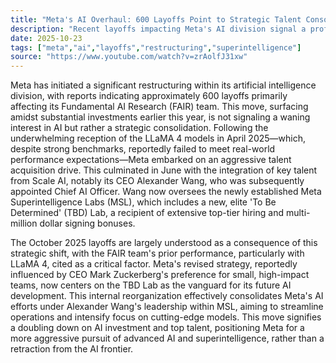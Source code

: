 ```yaml
---
title: "Meta's AI Overhaul: 600 Layoffs Point to Strategic Talent Consolidation, Not Hype Wane"
description: "Recent layoffs impacting Meta's AI division signal a profound strategic shift towards elite talent and future-focused superintelligence labs, rather than a retreat from AI investment. This deep dive unravels the complex restructuring driven by performance outcomes and leadership changes."
date: 2025-10-23
tags: ["meta","ai","layoffs","restructuring","superintelligence"]
source: "https://www.youtube.com/watch?v=zrAolfJ31xw"
---
```

Meta has initiated a significant restructuring within its artificial intelligence division, with reports indicating approximately 600 layoffs primarily affecting its Fundamental AI Research (FAIR) team. This move, surfacing amidst substantial investments earlier this year, is not signaling a waning interest in AI but rather a strategic consolidation. Following the underwhelming reception of the LLaMA 4 models in April 2025—which, despite strong benchmarks, reportedly failed to meet real-world performance expectations—Meta embarked on an aggressive talent acquisition drive. This culminated in June with the integration of key talent from Scale AI, notably its CEO Alexander Wang, who was subsequently appointed Chief AI Officer. Wang now oversees the newly established Meta Superintelligence Labs (MSL), which includes a new, elite 'To Be Determined' (TBD) Lab, a recipient of extensive top-tier hiring and multi-million dollar signing bonuses.

The October 2025 layoffs are largely understood as a consequence of this strategic shift, with the FAIR team's prior performance, particularly with LLaMA 4, cited as a critical factor. Meta's revised strategy, reportedly influenced by CEO Mark Zuckerberg's preference for small, high-impact teams, now centers on the TBD Lab as the vanguard for its future AI development. This internal reorganization effectively consolidates Meta's AI efforts under Alexander Wang's leadership within MSL, aiming to streamline operations and intensify focus on cutting-edge models. This move signifies a doubling down on AI investment and top talent, positioning Meta for a more aggressive pursuit of advanced AI and superintelligence, rather than a retraction from the AI frontier.